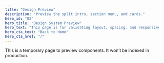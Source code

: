 ```yaml
---
title: "Design Preview"
description: "Preview the split intro, section menu, and cards."
hero_id: "03"
hero_title: "Design System Preview"
hero_text: "This page is for validating layout, spacing, and responsive behavior."
hero_cta_text: "Back to Home"
hero_cta_href: "/"
---
```


This is a temporary page to preview components. It won’t be indexed in production.
